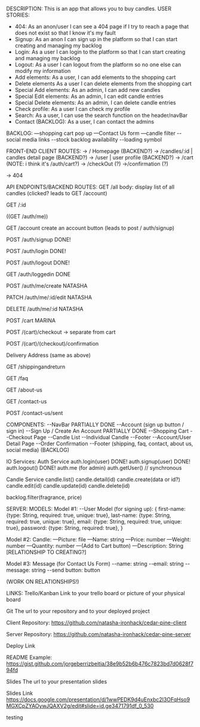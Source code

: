 DESCRIPTION:
This is an app that allows you to buy candles.
USER STORIES:

- 404: As an anon/user I can see a 404 page if I try to reach a page that does not exist so that I know it's my fault
- Signup: As an anon I can sign up in the platform so that I can start creating and managing my backlog
- Login: As a user I can login to the platform so that I can start creating and managing my backlog
- Logout: As a user I can logout from the platform so no one else can modify my information
- Add elements: As a user, I can add elements to the shopping cart
- Delete elements As a user I can delete elements from the shopping cart
- Special Add elements: As an admin, I can add new candles
- Special Edit elements: As an admin, I can edit candle entries
- Special Delete elements: As an admin, I can delete candle entries
- Check profile: As a user I can check my profile
- Search: As a user, I can use the search function on the header/navBar
- Contact (BACKLOG): As a user, I can contact the admins

BACKLOG:
—shopping cart pop up
—Contact Us form
—candle filter
--social media links
--stock backlog availability
--loading symbol

FRONT-END CLIENT ROUTES:
-> / Homepage (BACKEND?)
-> /candles/:id | candles detail page (BACKEND?)
-> /user | user profile (BACKEND?)
-> /cart (NOTE: i think it's /auth/cart?)
-> /checkOut (?)
->/confirmation (?)

-> 404

API ENDPOINTS/BACKEND ROUTES:
GET /all
body:
display list of all candles (clicked? leads to GET /account)

GET /:id

((GET /auth/me))

GET /account
create an account button (leads to post / auth/signup)

POST /auth/signup DONE!

POST /auth/login DONE!

POST /auth/logout DONE!

GET /auth/loggedin DONE

POST /auth/me/create NATASHA

PATCH /auth/me/:id/edit NATASHA

DELETE /auth/me/:id NATASHA

POST /cart MARINA

POST /(cart)/checkout -> separate from cart

POST /(cart)/(checkout)/confirmation

Delivery Address (same as above)

GET /shippingandreturn

GET /faq

GET /about-us

GET /contact-us

POST /contact-us/sent

COMPONENTS:
--NavBar PARTIALLY DONE
--Account (sign up button / sign in)
--Sign Up / Create An Account PARTIALLY DONE
--Shopping Cart
--Checkout Page
--Candle List
--Individual Candle
--Footer
--Account/User Detail Page
--Order Confirmation
--Footer (shipping, faq, contact, about us, social media) (BACKLOG)

IO
Services:
Auth Service
auth.login(user) DONE!
auth.signup(user) DONE!
auth.logout() DONE!
auth.me (for admin)
auth.getUser() // synchronous

Candle Service
candle.list()
candle.detail(id)
candle.create(data or id?)
candle.edit(id)
candle.update(id)
candle.delete(id)

backlog.filter(fragrance, price)

SERVER:
MODELS:
Model #1:
--User Model (for signing up):
{
first-name: {type: String, required: true, unique: true},
last-name: {type: String, required: true, unique: true},
email: {type: String, required: true, unique: true},
password: {type: String, required: true},
}

Model #2:
Candle:
—Picture: file
—Name: string
—Price: number
—Weight: number
—Quantity: number
—(Add to Cart button)
—Description: String
[RELATIONSHIP TO CREATING?]

Model #3: Message (for Contact Us Form)
--name: string
--email: string
--message: string
--send button: button

(WORK ON RELATIONSHIPS!)

LINKS:
Trello/Kanban
Link to your trello board or picture of your physical board

Git
The url to your repository and to your deployed project

Client Repository:
https://github.com/natasha-ironhack/cedar-pine-client

Server Repository:
https://github.com/natasha-ironhack/cedar-pine-server

Deploy Link

README Example:
https://gist.github.com/jorgeberrizbeitia/38e9b52b6b476c7823bd7d0628f794fd

Slides
The url to your presentation slides

Slides Link
https://docs.google.com/presentation/d/1wwPEDK9d4uEnxbc2l3OFqHso9MGXCpZYAOywJQAXV2g/edit#slide=id.ge3471791df_0_530

testing
